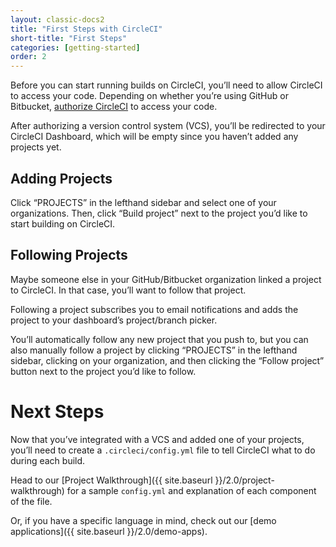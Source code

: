 ```yaml
---
layout: classic-docs2
title: "First Steps with CircleCI"
short-title: "First Steps"
categories: [getting-started]
order: 2
---
```


Before you can start running builds on CircleCI, you’ll need to allow CircleCI to access your code. Depending on whether you’re using GitHub or Bitbucket, [authorize CircleCI](https://circleci.com/signup/) to access your code.

After authorizing a version control system (VCS), you’ll be redirected to your CircleCI Dashboard, which will be empty since you haven’t added any projects yet.

## Adding Projects

Click “PROJECTS” in the lefthand sidebar and select one of your organizations. Then, click “Build project” next to the project you’d like to start building on CircleCI.

## Following Projects

Maybe someone else in your GitHub/Bitbucket organization linked a project to CircleCI. In that case, you’ll want to follow that project.

Following a project subscribes you to email notifications and adds the project to your dashboard’s project/branch picker.

You’ll automatically follow any new project that you push to, but you can also manually follow a project by clicking “PROJECTS” in the lefthand sidebar, clicking on your organization, and then clicking the “Follow project” button next to the project you’d like to follow.

# Next Steps

Now that you’ve integrated with a VCS and added one of your projects, you’ll need to create a `.circleci/config.yml` file to tell CircleCI what to do during each build.

Head to our [Project Walkthrough]({{ site.baseurl }}/2.0/project-walkthrough) for a sample `config.yml` and explanation of each component of the file.

Or, if you have a specific language in mind, check out our [demo applications]({{ site.baseurl }}/2.0/demo-apps).

